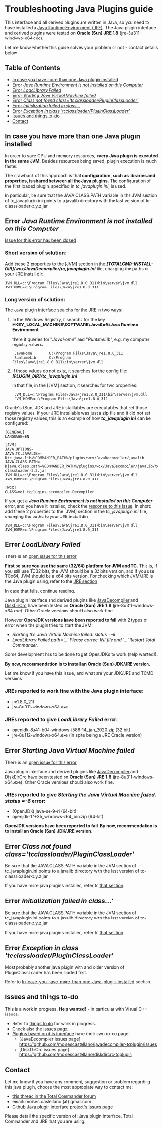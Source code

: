 # Troubleshooting Java Plugins guide

This interface and all derived plugins are written in Java, so you need to have installed a [Java Runtime Environment (JRE)](https://www.java.com/en/download/manual.jsp). The Java plugin interface and derived plugins were tested on **Oracle (Sun) JRE 1.8**  (jre-8u311-windows-x64.exe).

Let me know whether this guide solves your problem or not - contact details below

Table of Contents
-----------------

- [In case you have more than one Java plugin installed](#In-case-you-have-more-than-one-Java-plugin-installed)
- [Error *Java Runtime Environment is not installed on this Computer*](#Error-Java-Runtime-Environment-is-not-installed-on-this-Computer)
- [Error *LoadLibrary Failed*](#Error-LoadLibrary-Failed)
- [Error *Starting Java Virtual Machine failed*](#Error-Starting-Java-Virtual-Machine-failed)
- [Error *Class not found class='tcclassloader/PluginClassLoader'*](#Error-Class-not-found-class-'tcclassloader/PluginClassLoader)
- [Error *Initialization failed in class...*](#Error-Initialization-failed-in-class...)
- [Error *Exception in class 'tcclassloader/PluginClassLoader'*](#Error-Exception-in-class-'tcclassloader/PluginClassLoader')
- [Issues and things to-do](#Issues-and-things-to-do)
- [Contact](#Contact)

In case you have more than one Java plugin installed
------------------------------------------------------

In order to save CPU and memory resources, **every Java plugin is executed in the same JVM**. Besides resources being saved, plugin execution is much faster. 

The drawback of this approach is that **configuration, such as libraries and properties, is shared between all the Java plugins**. The configuration of the first loaded plugin, specified in *tc_javaplugin.ini*, is used.

In particular, be sure that the JAVA.CLASS.PATH variable in the JVM section of tc_javaplugin.ini points to a javalib directory with the last version of tc-classsloader-x.y.z.jar


Error *Java Runtime Environment is not installed on this Computer*
----------------------------------------------------

[Issue for this error has been closed](https://github.com/moisescastellano/javadecompiler-tcplugin/issues/1)

### Short version of solution:

Add these 2 properties to the [JVM] section in the _**[TOTALCMD-INSTALL-DIR]/wcx/JavaDecompiler/tc_javaplugin.ini**_  file, changing the paths to your JRE install dir:
```
JVM_DLL=c:\Program Files\Java\jre1.8.0_311\bin\server\jvm.dll
JVM_HOME=c:\Program Files\Java\jre1.8.0_311
```

### Long version of solution:

The Java plugin interface searchs for the JRE in two ways:

1. In the Windows Registry, it searchs for the key **HKEY_LOCAL_MACHINE\SOFTWARE\JavaSoft\Java Runtime Environment**

	there it queries for "_JavaHome_" and "_RuntimeLib_", e.g.	my computer registry values:

		JavaHome		C:\Program Files\Java\jre1.8.0_311
		RuntimeLib		C:\Program Files\Java\jre1.8.0_311\bin\server\jvm.dll
2. If those values do not exist, it searches for the config file:	**_[PLUGIN_DIR]/tc_javaplugin.ini_**

	in that file, in the [JVM] section, it searches for two properties:

		JVM_DLL=c:\Program Files\Java\jre1.8.0_311\bin\server\jvm.dll
		JVM_HOME=c:\Program Files\Java\jre1.8.0_311

Oracle's (Sun) JDK and JRE installlables are executables that set those registry values. If your JRE installable was just a zip file and it did not set those registry values, this is an example of how _**tc_javaplugin.ini**_ can be configured:

```
[GENERAL]
LANGUAGE=EN

[JVM]
JAVA.OPTIONS=
JAVA.TC.JAVALIB=-Dtc.java.lib=%COMMANDER_PATH%/plugins/wcx/JavaDecompiler/javalib
JAVA.CLASS.PATH=-Djava.class.path=%COMMANDER_PATH%/plugins/wcx/JavaDecompiler/javalib/tc-classloader-2.2.jar
JVM_DLL=c:\Program Files\Java\jre1.8.0_311\bin\server\jvm.dll
JVM_HOME=c:\Program Files\Java\jre1.8.0_311

[WCX]
CLASS=moi.tcplugins.decompiler.Decompiler

```

If you get a _**Java Runtime Environment is not installed on this Computer**_ error, and you have it installed, check the [response to this issue](https://github.com/moisescastellano/javadecompiler-tcplugin/issues/1). In short:
add these 2 properties to the [JVM] section in the _tc_javaplugin.ini_  file, changing the paths to your JRE install dir:
```
JVM_DLL=c:\Program Files\Java\jre1.8.0_311\bin\server\jvm.dll
JVM_HOME=c:\Program Files\Java\jre1.8.0_311
```

Error *LoadLibrary Failed*
--------------------------------

There is an [open issue for this error](https://github.com/moisescastellano/tcmd-java-plugin/issues/2)

**First be sure you use the same (32/64) platform for JVM and TC**. This is, if you still use TC32 bits, the JVM should be a 32 bits version, and if you use TCx64, JVM should be a x64 bits version.
For checking which JVM/JRE is the Java plugin using, refer to the [JRE section](#Java-Runtime-Environment-is-not-installed-on-this-Computer)

In case that fails, continue reading.

Java plugin interface and derived plugins like [JavaDecompiler](https://moisescastellano.github.io/javadecompiler-tcplugin/) and [DiskDirCrc](https://moisescastellano.github.io/diskdircrc-tcplugin/) have been tested on **Oracle (Sun) JRE 1.8**  (jre-8u311-windows-x64.exe). Other Oracle versions should also work fine.

However **OpenJDK versions have been reported to fail** with 2 types of error when the plugin tries to start the JVM:

 - _Starting the Java Virtual Machine failed. status =-6_
 - _LoadLibrary Failed path='...' Please correct INI file and '...' Restart Total Commander._

Some development has to be done to get OpenJDKs to work (help wanted!).

**By now, recommendation is to install an Oracle (Sun) JDK/JRE version.** 

Let me know if you have this issue, and what are your JDK/JRE and TCMD versions

### JREs reported to work fine with the Java plugin interface:
 - jre1.8.0_211
 - jre-8u311-windows-x64.exe 
 
### JREs reported to give _LoadLibrary Failed_ error:
  - openjdk-8u41-b04-windows-i586-14_jan_2020.zip   (32 bit)  
  - jre-8u112-windows-x64.exe (in spite being a JRE Oracle version)

Error *Starting Java Virtual Machine failed*
--------------------------------

There is an [open issue for this error](https://github.com/moisescastellano/tcmd-java-plugin/issues/2)

Java plugin interface and derived plugins like [JavaDecompiler](https://moisescastellano.github.io/javadecompiler-tcplugin/) and [DiskDirCrc](https://moisescastellano.github.io/diskdircrc-tcplugin/) have been tested on **Oracle (Sun) JRE 1.8**  (jre-8u311-windows-x64.exe). Other Oracle versions should also work fine.

### JREs reported to give _Starting the Java Virtual Machine failed. status =-6_ error:
  - (OpenJDK) java-se-9-ri (64-bit)
  - openjdk-17+35_windows-x64_bin.zip  (64-bit)

**OpenJDK versions have been reported to fail**,
**By now, recommendation is to install an Oracle (Sun) JDK/JRE version.** 

Error *Class not found class='tcclassloader/PluginClassLoader'*
-------------------------------------

Be sure that the JAVA.CLASS.PATH variable in the JVM section of tc_javaplugin.ini points to a javalib directory with the last version of tc-classsloader-x.y.z.jar

If you have more java plugins installed, refer to [that section](#In-case-you-have-more-than-one-Java-plugin-installed).

Error *Initialization failed in class...'*
-------------------------------------

Be sure that the JAVA.CLASS.PATH variable in the JVM section of tc_javaplugin.ini points to a javalib directory with the last version of tc-classsloader-x.y.z.jar

If you have more java plugins installed, refer to [that section](#In-case-you-have-more-than-one-Java-plugin-installed).

Error *Exception in class 'tcclassloader/PluginClassLoader'*
------------------------------------------------------
Most probably another java plugin with and older version of PluginClassLoader has been loaded first.

Refer to [In-case-you-have-more-than-one-Java-plugin-installed](#In-case-you-have-more-than-one-Java-plugin-installed) section.


Issues and things to-do
----------------------
This is a work in progress. **Help wanted!** - in particular with Visual C++ issues.
 - Refer to [things to do](https://github.com/moisescastellano/tcmd-java-plugin/blob/main/to-do.md) for work in progress.
 - Check also the [issues page](https://github.com/moisescastellano/tcmd-java-plugin/issues).
 - [Plugins based on this interface](https://github.com/moisescastellano/tcmd-java-plugin/blob/main/examples_64bit.md) have their own to-do page:
   - [JavaDecompiler issues page] https://github.com/moisescastellano/javadecompiler-tcplugin/issues
   - [DiskDirCrc issues page] https://github.com/moisescastellano/diskdircrc-tcplugin

Contact
--------------------
Let me know if you have any comment, suggestion or problem regarding this java plugin, 
choose the most appropiate way to contact me:
 - [this thread in the Total Commander forum](https://www.ghisler.ch/board/viewtopic.php?t=75726)
 - email: moises.castellano (at) gmail.com
 - [Github Java plugin interface project's issues page](https://github.com/moisescastellano/tcmd-java-plugin/issues)

Please detail the specific version of: Java plugin interface, Total Commander and JRE that you are using.

